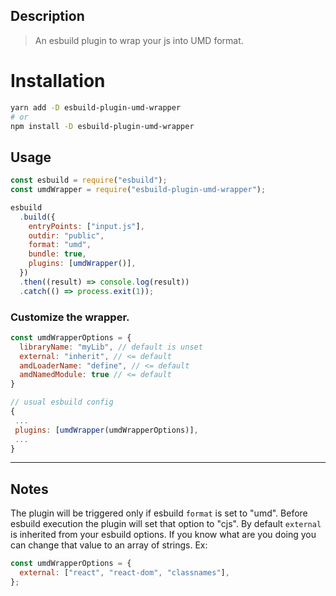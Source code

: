 ## Description

> An esbuild plugin to wrap your js into UMD format.

# Installation

```bash
yarn add -D esbuild-plugin-umd-wrapper
# or
npm install -D esbuild-plugin-umd-wrapper
```

## Usage

```js
const esbuild = require("esbuild");
const umdWrapper = require("esbuild-plugin-umd-wrapper");

esbuild
  .build({
    entryPoints: ["input.js"],
    outdir: "public",
    format: "umd",
    bundle: true,
    plugins: [umdWrapper()],
  })
  .then((result) => console.log(result))
  .catch(() => process.exit(1));
```

### Customize the wrapper.

```js
const umdWrapperOptions = {
  libraryName: "myLib", // default is unset
  external: "inherit", // <= default
  amdLoaderName: "define", // <= default
  amdNamedModule: true // <= default
}

// usual esbuild config
{
 ...
 plugins: [umdWrapper(umdWrapperOptions)],
 ...
}

```

---

## Notes

The plugin will be triggered only if esbuild `format` is set to "umd".
Before esbuild execution the plugin will set that option to "cjs".
By default `external` is inherited from your esbuild options. If you know what are you doing you can change that value to an array of strings. Ex:

```js
const umdWrapperOptions = {
  external: ["react", "react-dom", "classnames"],
};
```
